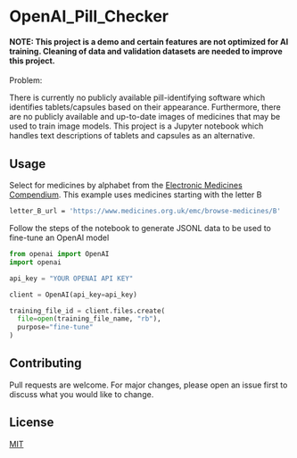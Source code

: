 # OpenAI_Pill_Checker

#### NOTE: This project is a demo and certain features are not optimized for AI training. Cleaning of data and validation datasets are needed to improve this project.

Problem:

There is currently no publicly available pill-identifying software which identifies tablets/capsules based on their appearance. Furthermore, there are no publicly available and up-to-date images of medicines that may be used to train image models. 
This project is a Jupyter notebook which handles text descriptions of tablets and capsules as an alternative.

## Usage

Select for medicines by alphabet from the [Electronic Medicines Compendium](https://www.medicines.org.uk/emc). This example uses medicines starting with the letter B

```bash
letter_B_url = 'https://www.medicines.org.uk/emc/browse-medicines/B'
```

Follow the steps of the notebook to generate JSONL data to be used to fine-tune an OpenAI model

```python
from openai import OpenAI
import openai

api_key = "YOUR OPENAI API KEY"

client = OpenAI(api_key=api_key)

training_file_id = client.files.create(
  file=open(training_file_name, "rb"),
  purpose="fine-tune"
)
```


## Contributing

Pull requests are welcome. For major changes, please open an issue first
to discuss what you would like to change.

## License

[MIT](https://choosealicense.com/licenses/mit/)
